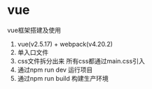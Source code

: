 # vue
vue框架搭建及使用
1. vue(v2.5.17) + webpack(v4.20.2)
2. 单入口文件
3. css文件拆分出来 所有css都通过main.css引入
4. 通过npm run dev 运行项目
5. 通过npm run build 构建生产环境
